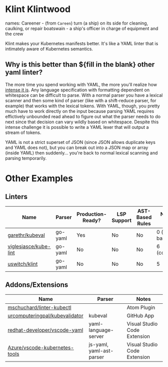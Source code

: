 # Klint Klintwood

names:
  Careener - (from `Careen`) turn (a ship) on its side for cleaning, caulking, or repair
  boatswain - a ship's officer in charge of equipment and the crew


Klint makes your Kubernetes manifests better.  It's like a YAML linter that is intimately aware of Kubernetes semantics.

## Why is this better than ${fill in the blank} other yaml linter?

The more time you spend working with YAML, the more you'll realize how [intense it is](https://github.com/haskell-hvr/HsYAML/blob/e70cf0c171c9a586b62b3f75d72f1591e4e6aaa1/src/Data/YAML/Event/Writer.hs#L33).  Any language specification with formatting dependent on whitespace can be difficult to parse.  With a normal parser you have a lexical scanner and then some kind of parser (like with a shift-reduce parser, for example) that works with the lexical tokens.  With YAML, though, you pretty much have to work directly on the input because parsing YAML requires effictively unbounded read ahead to figure out what the parser needs to do next since that decision can vary wildly based on whitespace.  Despite this intense challenge it is possible to write a YAML lexer that will output a stream of tokens.

YAML is not a strict superset of JSON (since JSON allows duplicate keys and YAML does not), but you can break out into a JSON map or array (inside YAML) then suddenly... you're back to normal lexical scanning and parsing temporarily.

# Other Examples

## Linters

| Name                                                                                | Parser  | Production-Ready? | LSP Support | AST-Based Rules | Number of Rules  |
| ---                                                                                 | ---     | ---               | ---         | ---             | ---              |
| [garethr/kubeval](https://github.com/garethr/kubeval)                               | go-yaml | Yes               | No          | No              | 0 (schema based) |
| [viglesiasce/kube-lint](https://github.com/viglesiasce/kube-lint)                   | go-yaml | No                | No          | No              | 6 (configurable) |
| [uswitch/klint](https://github.com/uswitch/klint)                                   | go-yaml | No                | No          | No              | 5                |

## Addons/Extensions

| Name                                                                                | Parser                   | Notes
| ---                                                                                 | ---                      | ---
| [mschuchard/linter-kubectl](https://github.com/mschuchard/linter-kubectl)           |                          | Atom Plugin
| [urcomputeringpal/kubevalidator](https://github.com/urcomputeringpal/kubevalidator) | kubeval                  | GitHub App
| [redhat-developer/vscode-yaml](https://github.com/redhat-developer/vscode-yaml)     | yaml-language-server     | Visual Studio Code Extension
| [Azure/vscode-kubernetes-tools](https://github.com/Azure/vscode-kubernetes-tools)   | js-yaml, yaml-ast-parser | Visual Studio Code Extension
